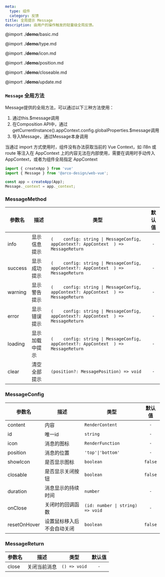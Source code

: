 ```yaml
meta:
  type: 组件
  category: 反馈
title: 全局提示 Message
description: 由用户的操作触发的轻量级全局反馈。
```

@import ./__demo__/basic.md

@import ./__demo__/type.md

@import ./__demo__/icon.md

@import ./__demo__/position.md

@import ./__demo__/closeable.md

@import ./__demo__/update.md

### `Message` 全局方法

Message提供的全局方法，可以通过以下三种方法使用：
1. 通过this.$message调用
2. 在Composition API中，通过getCurrentInstance().appContext.config.globalProperties.$message调用
3. 导入Message，通过Message本身调用

当通过 import 方式使用时，组件没有办法获取当前的 Vue Context，如 i18n 或 route 等注入在 AppContext 上的内容无法在内部使用，需要在调用时手动传入 AppContext，或者为组件全局指定 AppContext

```ts
import { createApp } from 'vue'
import { Message } from '@arco-design/web-vue';

const app = createApp(App);
Message._context = app._context;
```


### MessageMethod

|参数名|描述|类型|默认值|
|---|---|---|:---:|
|info|显示信息提示|`(    config: string \| MessageConfig,    appContext?: AppContext  ) => MessageReturn`|`-`|
|success|显示成功提示|`(    config: string \| MessageConfig,    appContext?: AppContext  ) => MessageReturn`|`-`|
|warning|显示警告提示|`(    config: string \| MessageConfig,    appContext?: AppContext  ) => MessageReturn`|`-`|
|error|显示错误提示|`(    config: string \| MessageConfig,    appContext?: AppContext  ) => MessageReturn`|`-`|
|loading|显示加载中提示|`(    config: string \| MessageConfig,    appContext?: AppContext  ) => MessageReturn`|`-`|
|clear|清空全部提示|`(position?: MessagePosition) => void`|`-`|



### MessageConfig

|参数名|描述|类型|默认值|
|---|---|---|:---:|
|content|内容|`RenderContent`|`-`|
|id|唯一id|`string`|`-`|
|icon|消息的图标|`RenderFunction`|`-`|
|position|消息的位置|`'top'\|'bottom'`|`-`|
|showIcon|是否显示图标|`boolean`|`false`|
|closable|是否显示关闭按钮|`boolean`|`false`|
|duration|消息显示的持续时间|`number`|`-`|
|onClose|关闭时的回调函数|`(id: number \| string) => void`|`-`|
|resetOnHover|设置鼠标移入后不会自动关闭|`boolean`|`false`|



### MessageReturn

|参数名|描述|类型|默认值|
|---|---|---|:---:|
|close|关闭当前消息|`() => void`|`-`|


